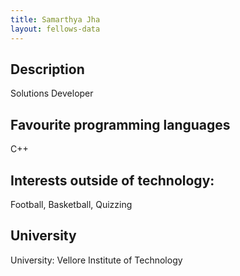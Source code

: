```yaml
---
title: Samarthya Jha
layout: fellows-data
---
```


## Description
Solutions Developer

## Favourite programming languages
C++

## Interests outside of technology: 
Football, Basketball, Quizzing

## University 
University: Vellore Institute of Technology